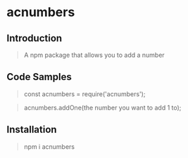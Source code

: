 # acnumbers

## Introduction

> A npm package that allows you to add a number

## Code Samples

> const acnumbers = require('acnumbers');

> acnumbers.addOne(the number you want to add 1 to);

## Installation

> npm i acnumbers
